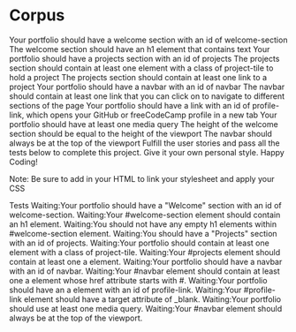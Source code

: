 # Corpus
Your portfolio should have a welcome section with an id of welcome-section
The welcome section should have an h1 element that contains text
Your portfolio should have a projects section with an id of projects
The projects section should contain at least one element with a class of project-tile to hold a project
The projects section should contain at least one link to a project
Your portfolio should have a navbar with an id of navbar
The navbar should contain at least one link that you can click on to navigate to different sections of the page
Your portfolio should have a link with an id of profile-link, which opens your GitHub or freeCodeCamp profile in a new tab
Your portfolio should have at least one media query
The height of the welcome section should be equal to the height of the viewport
The navbar should always be at the top of the viewport
Fulfill the user stories and pass all the tests below to complete this project. Give it your own personal style. Happy Coding!

Note: Be sure to add <link rel="stylesheet" href="styles.css"> in your HTML to link your stylesheet and apply your CSS

Tests
Waiting:Your portfolio should have a "Welcome" section with an id of welcome-section.
Waiting:Your #welcome-section element should contain an h1 element.
Waiting:You should not have any empty h1 elements within #welcome-section element.
Waiting:You should have a "Projects" section with an id of projects.
Waiting:Your portfolio should contain at least one element with a class of project-tile.
Waiting:Your #projects element should contain at least one a element.
Waiting:Your portfolio should have a navbar with an id of navbar.
Waiting:Your #navbar element should contain at least one a element whose href attribute starts with #.
Waiting:Your portfolio should have an a element with an id of profile-link.
Waiting:Your #profile-link element should have a target attribute of _blank.
Waiting:Your portfolio should use at least one media query.
Waiting:Your #navbar element should always be at the top of the viewport.